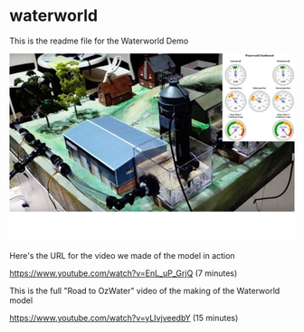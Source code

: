 # waterworld

This is the readme file for the Waterworld Demo

![](2016-05-30_12-18-35.jpg)

Here's the URL for the video we made of the model in action

https://www.youtube.com/watch?v=EnL_uP_GrjQ (7 minutes)

This is the full "Road to OzWater" video of the making of the Waterworld model

https://www.youtube.com/watch?v=yLIvjveedbY (15 minutes)
